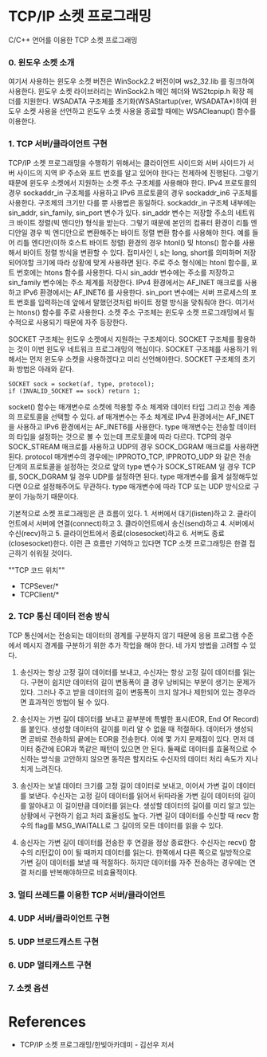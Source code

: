 # TCP/IP 소켓 프로그래밍
C/C++ 언어를 이용한 TCP 소켓 프로그래밍

### 0. 윈도우 소켓 소개
 여기서 사용하는 윈도우 소켓 버전은 WinSock2.2 버전이며 ws2_32.lib 를 링크하여 사용한다. 윈도우 소켓 라이브러리는 WinSock2.h 메인 헤더와 WS2tcpip.h 확장 헤더를 지원한다. WSADATA 구조체를 초기화(WSAStartup(ver, WSADATA*)하여 윈도우 소켓 사용을 선언하고 윈도우 소켓 사용을 종료할 때에는 WSACleanup() 함수를 이용한다.

### 1. TCP 서버/클라이언트 구현
 TCP/IP 소켓 프로그래밍을 수행하기 위해서는 클라이언트 사이드와 서버 사이드가 서버 사이드의 지역 IP 주소와 포트 번호를 알고 있어야 한다는 전제하에 진행된다. 그렇기 때문에 윈도우 소켓에서 지원하는 소켓 주소 구조체를 사용해야 한다. IPv4 프로토콜의 경우 sockaddr_in 구조체를 사용하고 IPv6 프로토콜의 경우 sockaddr_in6 구조체를 사용한다. 구조체의 크기만 다를 뿐 사용법은 동일하다. sockaddr_in 구조체 내부에는 sin_addr, sin_family, sin_port 변수가 있다. sin_addr 변수는 저장할 주소의 네트워크 바이트 정렬(빅 엔디안) 형식을 받는다. 그렇기 때문에 본인의 컴퓨터 환경이 리틀 엔디안일 경우 빅 엔디안으로 변환해주는 바이트 정렬 변환 함수를 사용해야 한다. 예를 들어 리틀 엔디안(이하 호스트 바이트 정렬) 환경의 경우 htonl() 및 htons() 함수를 사용해서 바이트 정렬 방식을 변환할 수 있다. 접미사인 l, s는 long, short를 의미하며 저장되어야할 크기에 따라 상황에 맞게 사용하면 된다. 주로 주소 형식에는 htonl 함수를, 포트 번호에는 htons 함수를 사용한다. 다시 sin_addr 변수에는 주소를 저장하고 sin_family 변수에는 주소 체계를 저장한다. IPv4 환경에서는 AF_INET 매크로를 사용하고 IPv6 환경에서는 AF_INET6 를 사용한다. sin_port 변수에는 서버 프로세스의 포트 번호를 입력하는데 앞에서 말했던것처럼 바이트 정렬 방식을 맞춰줘야 한다. 여기서는 htons() 함수를 주로 사용한다. 소켓 주소 구조체는 윈도우 소켓 프로그래밍에서 필수적으로 사용되기 때문에 자주 등장한다.

 SOCKET 구조체는 윈도우 소켓에서 지원하는 구조체이다. SOCKET 구조체를 활용하는 것이 이번 윈도우 네트워크 프로그래밍의 핵심이다. SOCKET 구조체를 사용하기 위해서는 먼저 윈도우 소켓을 사용하겠다고 미리 선언해야한다. SOCKET 구조체의 초기화 방법은 아래와 같다.
```c/c++
SOCKET sock = socket(af, type, protocol);
if (INVALID_SOCKET == sock) return 1;
```

 socket() 함수는 매개변수로 소켓에 적용할 주소 체계와 데이터 타입 그리고 전송 계층의 프로토콜을 선택할 수 있다. af 매개변수는 주소 체계로 IPv4 환경에서는 AF_INET 을 사용하고 IPv6 환경에서는 AF_INET6를 사용한다. type 매개변수는 전송할 데이터의 타입을 설정하는 것으로 볼 수 있는데 프로토콜에 따라 다르다. TCP의 경우 SOCK_STREAM 매크로를 사용하고 UDP의 경우 SOCK_DGRAM 매크로를 사용하면 된다. protocol 매개변수의 경우에는 IPPROTO_TCP, IPPROTO_UDP 와 같은 전송 단계의 프로토콜을 설정하는 것으로 앞의 type 변수가 SOCK_STREAM 일 경우 TCP를, SOCK_DGRAM 일 경우 UDP를 설정하면 된다. type 매개변수를 옳게 설정해두었다면 0으로 설정해주어도 무관하다. type 매개변수에 따라 TCP 또는 UDP 방식으로 구분이 가능하기 때문이다.

 기본적으로 소켓 프로그래밍은 큰 흐름이 있다. 1. 서버에서 대기(listen)하고 2. 클라이언트에서 서버에 연결(connect)하고 3. 클라이언트에서 송신(send)하고 4. 서버에서 수신(recv)하고 5. 클라이언트에서 종료(closesocket)하고 6. 서버도 종료(closesocket)한다. 이런 큰 흐름만 기억하고 있다면 TCP 소켓 프로그래밍은 한결 접근하기 쉬워질 것이다.

""TCP 코드 위치""
- TCPSever/*
- TCPClient/*

### 2. TCP 통신 데이터 전송 방식
 TCP 통신에서는 전송되는 데이터의 경계를 구분하지 않기 때문에 응용 프로그램 수준에서 메시지 경계를 구분하기 위한 추가 작업을 해야 한다. 네 가지 방법을 고려할 수 있다.

1. 송신자는 항상 고정 길이 데이터를 보내고, 수신자는 항상 고정 길이 데이터를 읽는다.
 구현이 쉽지만 데이터의 길이 변동폭이 클 경우 낭비되는 부분이 생기는 문제가 있다. 그러나 주고 받을 데이터의 길이 변동폭이 크지 않거나 제한되어 있는 경우라면 효과적인 방법이 될 수 있다.

2. 송신자는 가변 길이 데이터를 보내고 끝부분에 특별한 표시(EOR, End Of Record)를 붙인다.
 생성할 데이터의 길이를 미리 알 수 없을 때 적절하다. 데이터가 생성되면 곧바로 전송하되 끝에는 EOR을 전송한다. 이에 몇 가지 문제점이 있다. 먼저 데이터 중간에 EOR과 똑같은 패턴이 있으면 안 된다. 둘째로 데이터를 효율적으로 수신하는 방식을 고안하지 않으면 동작은 할지라도 수신자의 데이터 처리 속도가 지나치게 느려진다.

3. 송신자는 보낼 데이터 크기를 고정 길이 데이터로 보내고, 이어서 가변 길이 데이터를 보낸다. 수신자는 고정 길이 데이터를 읽어서 뒤따라올 가변 길이 데이터의 길이를 알아내고 이 길이만큼 데이터를 읽는다.
 생성할 데이터의 길이를 미리 알고 있는 상황에서 구현하기 쉽고 처리 효율성도 높다. 가변 길이 데이터를 수신할 때 recv 함수의 flag를 MSG_WAITALL로 그 길이의 모든 데이터를 읽을 수 있다.

4. 송신자는 가변 길이 데이터를 전송한 후 연결을 정상 종료한다. 수신자는 recv() 함수의 리턴값이 0이 될 때까지 데이터를 읽는다.
 한쪽에서 다른 쪽으로 일방적으로 가변 길이 데이터를 보낼 때 적절하다. 하지만 데이터를 자주 전송하는 경우에는 연결 처리를 반복해야하므로 비효율적이다.

### 3. 멀티 쓰레드를 이용한 TCP 서버/클라이언트

### 4. UDP 서버/클라이언트 구현

### 5. UDP 브로드캐스트 구현

### 6. UDP 멀티캐스트 구현

### 7. 소켓 옵션

# References
- TCP/IP 소켓 프로그래밍/한빛아카데미 - 김선우 저서